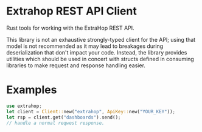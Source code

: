 # Extrahop REST API Client
Rust tools for working with the ExtraHop REST API.

This library is not an exhaustive strongly-typed client for the API; using that model is not recommended
as it may lead to breakages during deserialization that don't impact your code. Instead, the library
provides utilities which should be used in concert with structs defined in consuming libraries to make
request and response handling easier.

# Examples
```rust
use extrahop;
let client = Client::new("extrahop", ApiKey::new("YOUR_KEY"));
let rsp = client.get("dashboards").send();
// handle a normal reqwest response.
```